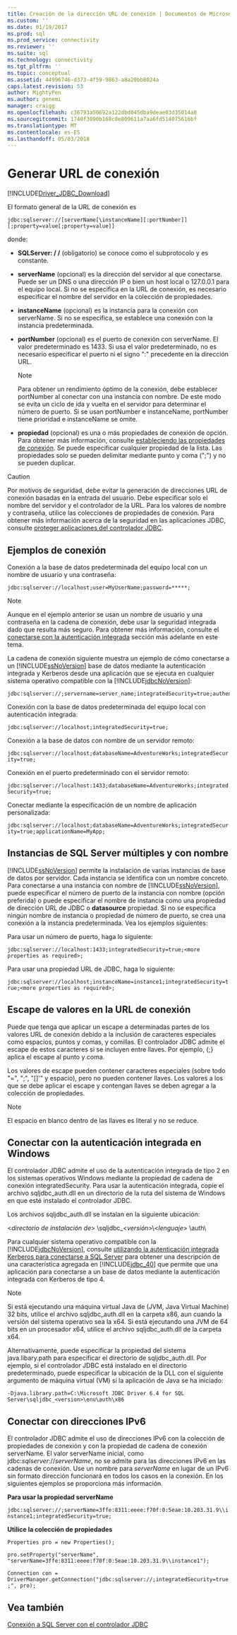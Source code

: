 ```yaml
---
title: Creación de la dirección URL de conexión | Documentos de Microsoft
ms.custom: ''
ms.date: 01/19/2017
ms.prod: sql
ms.prod_service: connectivity
ms.reviewer: ''
ms.suite: sql
ms.technology: connectivity
ms.tgt_pltfrm: ''
ms.topic: conceptual
ms.assetid: 44996746-d373-4f59-9863-a8a20bb8024a
caps.latest.revision: 53
author: MightyPen
ms.author: genemi
manager: craigg
ms.openlocfilehash: c36793a50692a122dbd045dba9deae03d35014a8
ms.sourcegitcommit: 1740f3090b168c0e809611a7aa6fd514075616bf
ms.translationtype: MT
ms.contentlocale: es-ES
ms.lasthandoff: 05/03/2018
---
```

# <a name="building-the-connection-url"></a>Generar URL de conexión
[!INCLUDE[Driver_JDBC_Download](../../includes/driver_jdbc_download.md)]

  El formato general de la URL de conexión es  
  
 `jdbc:sqlserver://[serverName[\instanceName][:portNumber]][;property=value[;property=value]]`  
  
 donde:  
  
-   **SQLServer: / /** (obligatorio) se conoce como el subprotocolo y es constante.  
  
-   **serverName** (opcional) es la dirección del servidor al que conectarse. Puede ser un DNS o una dirección IP o bien un host local o 127.0.0.1 para el equipo local. Si no se especifica en la URL de conexión, es necesario especificar el nombre del servidor en la colección de propiedades.  
  
-   **instanceName** (opcional) es la instancia para la conexión con serverName. Si no se especifica, se establece una conexión con la instancia predeterminada.  
  
-   **portNumber** (opcional) es el puerto de conexión con serverName. El valor predeterminado es 1433. Si usa el valor predeterminado, no es necesario especificar el puerto ni el signo ":" precedente en la dirección URL.  
  
    > [!NOTE]  
    >  Para obtener un rendimiento óptimo de la conexión, debe establecer portNumber al conectar con una instancia con nombre. De este modo se evita un ciclo de ida y vuelta en el servidor para determinar el número de puerto. Si se usan portNumber e instanceName, portNumber tiene prioridad e instanceName se omite.  
  
-   **propiedad** (opcional) es una o más propiedades de conexión de opción. Para obtener más información, consulte [estableciendo las propiedades de conexión](../../connect/jdbc/setting-the-connection-properties.md). Se puede especificar cualquier propiedad de la lista. Las propiedades solo se pueden delimitar mediante punto y coma (";") y no se pueden duplicar.  
  
> [!CAUTION]  
>  Por motivos de seguridad, debe evitar la generación de direcciones URL de conexión basadas en la entrada del usuario. Debe especificar solo el nombre del servidor y el controlador de la URL. Para los valores de nombre y contraseña, utilice las colecciones de propiedades de conexión. Para obtener más información acerca de la seguridad en las aplicaciones JDBC, consulte [proteger aplicaciones del controlador JDBC](../../connect/jdbc/securing-jdbc-driver-applications.md).  
  
## <a name="connection-examples"></a>Ejemplos de conexión  
 Conexión a la base de datos predeterminada del equipo local con un nombre de usuario y una contraseña:  
  
 `jdbc:sqlserver://localhost;user=MyUserName;password=*****;`  
  
> [!NOTE]  
>  Aunque en el ejemplo anterior se usan un nombre de usuario y una contraseña en la cadena de conexión, debe usar la seguridad integrada dado que resulta más seguro. Para obtener más información, consulte el [conectarse con la autenticación integrada](#Connectingintegrated) sección más adelante en este tema.  
  
 La cadena de conexión siguiente muestra un ejemplo de cómo conectarse a un [!INCLUDE[ssNoVersion](../../includes/ssnoversion_md.md)] base de datos mediante la autenticación integrada y Kerberos desde una aplicación que se ejecuta en cualquier sistema operativo compatible con la [!INCLUDE[jdbcNoVersion](../../includes/jdbcnoversion_md.md)]:  
  
```  
jdbc:sqlserver://;servername=server_name;integratedSecurity=true;authenticationScheme=JavaKerberos  
```  
  
 Conexión con la base de datos predeterminada del equipo local con autenticación integrada:  
  
 `jdbc:sqlserver://localhost;integratedSecurity=true;`  
  
 Conexión a la base de datos con nombre de un servidor remoto:  
  
 `jdbc:sqlserver://localhost;databaseName=AdventureWorks;integratedSecurity=true;`  
  
 Conexión en el puerto predeterminado con el servidor remoto:  
  
 `jdbc:sqlserver://localhost:1433;databaseName=AdventureWorks;integratedSecurity=true;`  
  
 Conectar mediante la especificación de un nombre de aplicación personalizada:  
  
 `jdbc:sqlserver://localhost;databaseName=AdventureWorks;integratedSecurity=true;applicationName=MyApp;`  
  
## <a name="named-and-multiple-sql-server-instances"></a>Instancias de SQL Server múltiples y con nombre  
 [!INCLUDE[ssNoVersion](../../includes/ssnoversion_md.md)] permite la instalación de varias instancias de base de datos por servidor. Cada instancia se identifica con un nombre concreto. Para conectarse a una instancia con nombre de [!INCLUDE[ssNoVersion](../../includes/ssnoversion_md.md)], puede especificar el número de puerto de la instancia con nombre (opción preferida) o puede especificar el nombre de instancia como una propiedad de dirección URL de JDBC o **datasource** propiedad. Si no se especifica ningún nombre de instancia o propiedad de número de puerto, se crea una conexión a la instancia predeterminada. Vea los ejemplos siguientes:  
  
 Para usar un número de puerto, haga lo siguiente:  
  
 `jdbc:sqlserver://localhost:1433;integratedSecurity=true;<more properties as required>;`  
  
 Para usar una propiedad URL de JDBC, haga lo siguiente:  
  
 `jdbc:sqlserver://localhost;instanceName=instance1;integratedSecurity=true;<more properties as required>;`  
  
## <a name="escaping-values-in-the-connection-url"></a>Escape de valores en la URL de conexión  
 Puede que tenga que aplicar un escape a determinadas partes de los valores URL de conexión debido a la inclusión de caracteres especiales como espacios, puntos y comas, y comillas. El controlador JDBC admite el escape de estos caracteres si se incluyen entre llaves. Por ejemplo, {;} aplica el escape al punto y coma.  
  
 Los valores de escape pueden contener caracteres especiales (sobre todo "=", ";", "[]'" y espacio), pero no pueden contener llaves. Los valores a los que se debe aplicar el escape y contengan llaves se deben agregar a la colección de propiedades.  
  
> [!NOTE]  
>  El espacio en blanco dentro de las llaves es literal y no se reduce.  
  
##  <a name="Connectingintegrated"></a> Conectar con la autenticación integrada en Windows  
 El controlador JDBC admite el uso de la autenticación integrada de tipo 2 en los sistemas operativos Windows mediante la propiedad de cadena de conexión integratedSecurity. Para usar la autenticación integrada, copie el archivo sqljdbc_auth.dll en un directorio de la ruta del sistema de Windows en que esté instalado el controlador JDBC.  
  
 Los archivos sqljdbc_auth.dll se instalan en la siguiente ubicación:  
  
 \<*directorio de instalación de*> \sqljdbc_\<*versión*>\\<*lenguaje*> \auth\  
  
 Para cualquier sistema operativo compatible con la [!INCLUDE[jdbcNoVersion](../../includes/jdbcnoversion_md.md)], consulte [utilizando la autenticación integrada Kerberos para conectarse a SQL Server](../../connect/jdbc/using-kerberos-integrated-authentication-to-connect-to-sql-server.md) para obtener una descripción de una característica agregada en [!INCLUDE[jdbc_40](../../includes/jdbc_40_md.md)] que permite que una aplicación para conectarse a un base de datos mediante la autenticación integrada con Kerberos de tipo 4.  
  
> [!NOTE]  
>  Si está ejecutando una máquina virtual Java de (JVM, Java Virtual Machine) 32 bits, utilice el archivo sqljdbc_auth.dll en la carpeta x86, aun cuando la versión del sistema operativo sea la x64. Si está ejecutando una JVM de 64 bits en un procesador x64, utilice el archivo sqljdbc_auth.dll de la carpeta x64.  
  
 Alternativamente, puede especificar la propiedad del sistema java.libary.path para especificar el directorio de sqljdbc_auth.dll. Por ejemplo, si el controlador JDBC está instalado en el directorio predeterminado, puede especificar la ubicación de la DLL con el siguiente argumento de máquina virtual (VM) si la aplicación de Java se ha iniciado:  
  
 `-Djava.library.path=C:\Microsoft JDBC Driver 6.4 for SQL Server\sqljdbc_<version>\enu\auth\x86`  
  
## <a name="connecting-with-ipv6-addresses"></a>Conectar con direcciones IPv6  
 El controlador JDBC admite el uso de direcciones IPv6 con la colección de propiedades de conexión y con la propiedad de cadena de conexión serverName. El valor serverName inicial, como jdbc:*sqlserver*://*serverName*, no se admite para las direcciones IPv6 en las cadenas de conexión. Use un nombre para *serverName* en lugar de un IPv6 sin formato dirección funcionará en todos los casos en la conexión. En los siguientes ejemplos se proporciona más información.  
  
 **Para usar la propiedad serverName**  
  
 `jdbc:sqlserver://;serverName=3ffe:8311:eeee:f70f:0:5eae:10.203.31.9\\instance1;integratedSecurity=true;`  
  
 **Utilice la colección de propiedades**  
  
 `Properties pro = new Properties();`  
  
 `pro.setProperty("serverName", "serverName=3ffe:8311:eeee:f70f:0:5eae:10.203.31.9\\instance1");`  
  
 `Connection con = DriverManager.getConnection("jdbc:sqlserver://;integratedSecurity=true;", pro);`  
  
## <a name="see-also"></a>Vea también  
 [Conexión a SQL Server con el controlador JDBC](../../connect/jdbc/connecting-to-sql-server-with-the-jdbc-driver.md)  
  
  
